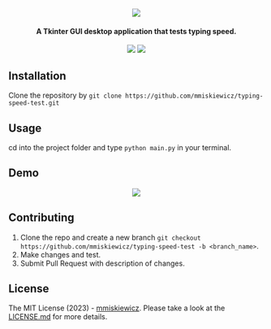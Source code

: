 <h1 align="center">
  <img src=https://user-images.githubusercontent.com/32812860/217809375-751092b8-b1de-488b-b02a-38eaa64b0301.png></img>
  </h1>

<h4 align="center">
  A Tkinter GUI desktop application that tests typing speed.
  </h4>
  
<p align="center">
    <img src=https://img.shields.io/github/repo-size/mmiskiewicz/typing-speed-test></img>
  <img src=https://img.shields.io/github/issues-raw/mmiskiewicz/typing-speed-test></img>
  </p>
 
## Installation

Clone the repository by `git clone https://github.com/mmiskiewicz/typing-speed-test.git`

## Usage

cd into the project folder and type `python main.py` in your terminal.

## Demo

<p align="center">
<img src=https://user-images.githubusercontent.com/32812860/217808499-41c0f8d8-eb09-4f83-b1ef-300fe5d3be7a.gif></img>
</p>

## Contributing

1. Clone the repo and create a new branch `git checkout https://github.com/mmiskiewicz/typing-speed-test -b <branch_name>`.
2. Make changes and test.
3. Submit Pull Request with description of changes.

## License

The MIT License (2023) - <a href="https://github.com/mmiskiewicz">mmiskiewicz</a>. Please take a look at the <a href="https://github.com/mmiskiewicz/typing-speed-test/blob/main/LICENSE.md">LICENSE.md</a> for more details.
